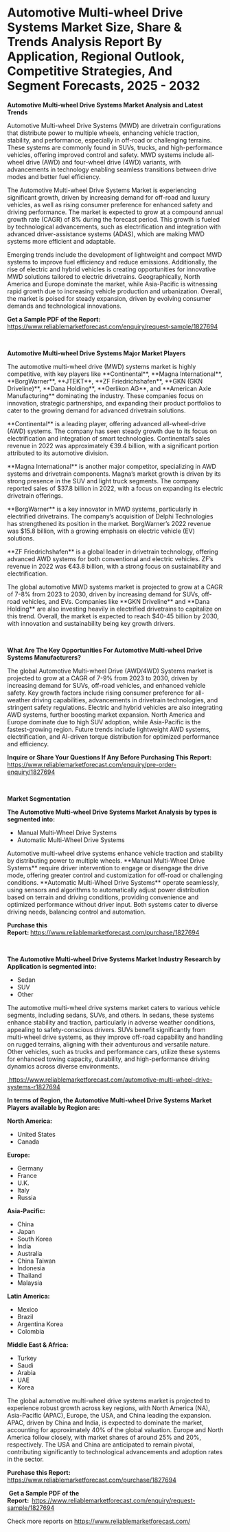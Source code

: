 <p><h1>Automotive Multi-wheel Drive Systems Market Size, Share & Trends Analysis Report By Application, Regional Outlook, Competitive Strategies, And Segment Forecasts, 2025 - 2032</h1></p><p><strong>Automotive Multi-wheel Drive Systems Market Analysis and Latest Trends</strong></p>
<p><p>Automotive Multi-wheel Drive Systems (MWD) are drivetrain configurations that distribute power to multiple wheels, enhancing vehicle traction, stability, and performance, especially in off-road or challenging terrains. These systems are commonly found in SUVs, trucks, and high-performance vehicles, offering improved control and safety. MWD systems include all-wheel drive (AWD) and four-wheel drive (4WD) variants, with advancements in technology enabling seamless transitions between drive modes and better fuel efficiency.</p><p>The Automotive Multi-wheel Drive Systems Market is experiencing significant growth, driven by increasing demand for off-road and luxury vehicles, as well as rising consumer preference for enhanced safety and driving performance. The market is expected to grow at a compound annual growth rate (CAGR) of 8% during the forecast period. This growth is fueled by technological advancements, such as electrification and integration with advanced driver-assistance systems (ADAS), which are making MWD systems more efficient and adaptable.</p><p>Emerging trends include the development of lightweight and compact MWD systems to improve fuel efficiency and reduce emissions. Additionally, the rise of electric and hybrid vehicles is creating opportunities for innovative MWD solutions tailored to electric drivetrains. Geographically, North America and Europe dominate the market, while Asia-Pacific is witnessing rapid growth due to increasing vehicle production and urbanization. Overall, the market is poised for steady expansion, driven by evolving consumer demands and technological innovations.</p></p>
<p><strong>Get a Sample PDF of the Report:&nbsp;</strong> <a href="https://www.reliablemarketforecast.com/enquiry/request-sample/1827694?utm_campaign=1102&utm_medium=2&utm_source=Github&utm_content=ia&utm_term=24012025&utm_id=automotive-multi-wheel-drive-systems">https://www.reliablemarketforecast.com/enquiry/request-sample/1827694</a></p>
<p>&nbsp;</p>
<p><strong>Automotive Multi-wheel Drive Systems Major Market Players</strong></p>
<p><p>The automotive multi-wheel drive (MWD) systems market is highly competitive, with key players like **Continental**, **Magna International**, **BorgWarner**, **JTEKT**, **ZF Friedrichshafen**, **GKN (GKN Driveline)**, **Dana Holding**, **Oerlikon AG**, and **American Axle Manufacturing** dominating the industry. These companies focus on innovation, strategic partnerships, and expanding their product portfolios to cater to the growing demand for advanced drivetrain solutions.</p><p>**Continental** is a leading player, offering advanced all-wheel-drive (AWD) systems. The company has seen steady growth due to its focus on electrification and integration of smart technologies. Continental’s sales revenue in 2022 was approximately €39.4 billion, with a significant portion attributed to its automotive division.</p><p>**Magna International** is another major competitor, specializing in AWD systems and drivetrain components. Magna’s market growth is driven by its strong presence in the SUV and light truck segments. The company reported sales of $37.8 billion in 2022, with a focus on expanding its electric drivetrain offerings.</p><p>**BorgWarner** is a key innovator in MWD systems, particularly in electrified drivetrains. The company’s acquisition of Delphi Technologies has strengthened its position in the market. BorgWarner’s 2022 revenue was $15.8 billion, with a growing emphasis on electric vehicle (EV) solutions.</p><p>**ZF Friedrichshafen** is a global leader in drivetrain technology, offering advanced AWD systems for both conventional and electric vehicles. ZF’s revenue in 2022 was €43.8 billion, with a strong focus on sustainability and electrification.</p><p>The global automotive MWD systems market is projected to grow at a CAGR of 7-8% from 2023 to 2030, driven by increasing demand for SUVs, off-road vehicles, and EVs. Companies like **GKN Driveline** and **Dana Holding** are also investing heavily in electrified drivetrains to capitalize on this trend. Overall, the market is expected to reach $40-45 billion by 2030, with innovation and sustainability being key growth drivers.</p></p>
<p>&nbsp;</p>
<p><strong>What Are The Key Opportunities For Automotive Multi-wheel Drive Systems Manufacturers?</strong></p>
<p><p>The global Automotive Multi-wheel Drive (AWD/4WD) Systems market is projected to grow at a CAGR of 7-9% from 2023 to 2030, driven by increasing demand for SUVs, off-road vehicles, and enhanced vehicle safety. Key growth factors include rising consumer preference for all-weather driving capabilities, advancements in drivetrain technologies, and stringent safety regulations. Electric and hybrid vehicles are also integrating AWD systems, further boosting market expansion. North America and Europe dominate due to high SUV adoption, while Asia-Pacific is the fastest-growing region. Future trends include lightweight AWD systems, electrification, and AI-driven torque distribution for optimized performance and efficiency.</p></p>
<p><strong>Inquire or Share Your Questions If Any Before Purchasing This Report:</strong> <a href="https://www.reliablemarketforecast.com/enquiry/pre-order-enquiry/1827694?utm_campaign=1102&utm_medium=2&utm_source=Github&utm_content=ia&utm_term=24012025&utm_id=automotive-multi-wheel-drive-systems">https://www.reliablemarketforecast.com/enquiry/pre-order-enquiry/1827694</a></p>
<p>&nbsp;</p>
<p><strong>Market Segmentation</strong></p>
<p><strong>The Automotive Multi-wheel Drive Systems Market Analysis by types is segmented into:</strong></p>
<p><ul><li>Manual Multi-Wheel Drive Systems</li><li>Automatic Multi-Wheel Drive Systems</li></ul></p>
<p><p>Automotive multi-wheel drive systems enhance vehicle traction and stability by distributing power to multiple wheels. **Manual Multi-Wheel Drive Systems** require driver intervention to engage or disengage the drive mode, offering greater control and customization for off-road or challenging conditions. **Automatic Multi-Wheel Drive Systems** operate seamlessly, using sensors and algorithms to automatically adjust power distribution based on terrain and driving conditions, providing convenience and optimized performance without driver input. Both systems cater to diverse driving needs, balancing control and automation.</p></p>
<p><strong>Purchase this Report:&nbsp;</strong><a href="https://www.reliablemarketforecast.com/purchase/1827694?utm_campaign=1102&utm_medium=2&utm_source=Github&utm_content=ia&utm_term=24012025&utm_id=automotive-multi-wheel-drive-systems">https://www.reliablemarketforecast.com/purchase/1827694</a></p>
<p>&nbsp;</p>
<p><strong>The Automotive Multi-wheel Drive Systems Market Industry Research by Application is segmented into:</strong></p>
<p><ul><li>Sedan</li><li>SUV</li><li>Other</li></ul></p>
<p><p>The automotive multi-wheel drive systems market caters to various vehicle segments, including sedans, SUVs, and others. In sedans, these systems enhance stability and traction, particularly in adverse weather conditions, appealing to safety-conscious drivers. SUVs benefit significantly from multi-wheel drive systems, as they improve off-road capability and handling on rugged terrains, aligning with their adventurous and versatile nature. Other vehicles, such as trucks and performance cars, utilize these systems for enhanced towing capacity, durability, and high-performance driving dynamics across diverse environments.</p></p>
<p><a href="https://www.reliablemarketforecast.com/automotive-multi-wheel-drive-systems-r1827694?utm_campaign=1102&utm_medium=2&utm_source=Github&utm_content=ia&utm_term=24012025&utm_id=automotive-multi-wheel-drive-systems">&nbsp;https://www.reliablemarketforecast.com/automotive-multi-wheel-drive-systems-r1827694</a></p>
<p><strong>In terms of Region, the Automotive Multi-wheel Drive Systems Market Players available by Region are:</strong></p>
<p>
    <p> <strong> North America: </strong>
        <ul>
            <li>United States</li>
            <li>Canada</li>
        </ul>
        </p> 
    <p> <strong> Europe: </strong>
        <ul>
            <li>Germany</li>
            <li>France</li>
            <li>U.K.</li>
            <li>Italy</li>
            <li>Russia</li>
        </ul>
        </p> 
    <p> <strong> Asia-Pacific: </strong>
        <ul>
            <li>China</li>
            <li>Japan</li>
            <li>South Korea</li>
            <li>India</li>
            <li>Australia</li>
            <li>China Taiwan</li>
            <li>Indonesia</li>
            <li>Thailand</li>
            <li>Malaysia</li>
        </ul>
        </p> 
    <p> <strong> Latin America: </strong>
        <ul>
            <li>Mexico</li>
            <li>Brazil</li>
            <li>Argentina Korea</li>
            <li>Colombia</li>
        </ul>
        </p> 
    <p> <strong> Middle East & Africa: </strong>
        <ul>
            <li>Turkey</li>
            <li>Saudi</li>
            <li>Arabia</li>
            <li>UAE</li>
            <li>Korea</li>
        </ul>
    </p>
    </p>
<p><p>The global automotive multi-wheel drive systems market is projected to experience robust growth across key regions, with North America (NA), Asia-Pacific (APAC), Europe, the USA, and China leading the expansion. APAC, driven by China and India, is expected to dominate the market, accounting for approximately 40% of the global valuation. Europe and North America follow closely, with market shares of around 25% and 20%, respectively. The USA and China are anticipated to remain pivotal, contributing significantly to technological advancements and adoption rates in the sector.</p></p>
<p><strong>Purchase this Report: </strong><a href="https://www.reliablemarketforecast.com/purchase/1827694?utm_campaign=1102&utm_medium=2&utm_source=Github&utm_content=ia&utm_term=24012025&utm_id=automotive-multi-wheel-drive-systems">https://www.reliablemarketforecast.com/purchase/1827694</a></p>
<p>&nbsp;<strong>Get a Sample PDF of the Report:&nbsp;&nbsp;</strong><a href="https://www.reliablemarketforecast.com/enquiry/request-sample/1827694?utm_campaign=1102&utm_medium=2&utm_source=Github&utm_content=ia&utm_term=24012025&utm_id=automotive-multi-wheel-drive-systems">https://www.reliablemarketforecast.com/enquiry/request-sample/1827694</a></p>
<p><strong></strong></p>
<p>Check more reports on <a href="https://www.reliablemarketforecast.com/?utm_campaign=1102&utm_medium=2&utm_source=Github&utm_content=ia&utm_term=24012025&utm_id=automotive-multi-wheel-drive-systems">https://www.reliablemarketforecast.com/</a></p>